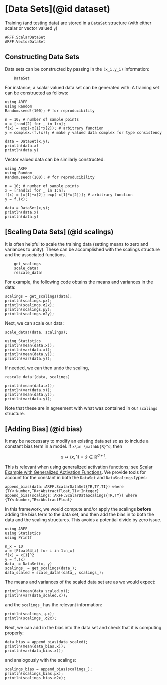 # [Data Sets](@id dataset)
Training (and testing data) are stored in a `DataSet` structure (with either scalar or vector valued ``y``) 
```@docs
ARFF.ScalarDataSet
ARFF.VectorDataSet
```

## Constructing Data Sets
Data sets can be constructed by passing in the ``(x_i,y_i)`` information:
```@docs
    DataSet
```
For instance, a scalar valued data set can be generated with:
A training set can be constructed as follows:
```@example 1
using ARFF
using Random 
Random.seed!(100); # for reproducibility

n = 10; # number of sample points
x = [rand(2) for _ in 1:n];
f(x) = exp(-x[1]*x[2]); # arbitrary function
y = complex.(f.(x)); # make y valued data complex for type consistency

data = DataSet(x,y);
println(data.x)
println(data.y)
```
Vector valued data can be similarly constructed:
```@example 2
using ARFF
using Random 
Random.seed!(100); # for reproducibility

n = 10; # number of sample points
x = [rand(2) for _ in 1:n];
f(x) = [x[1]+x[2]; exp(-x[1]*x[2])]; # arbitrary function
y = f.(x);

data = DataSet(x,y);
println(data.x)
println(data.y)
```
## [Scaling Data Sets] (@id scalings)
It is often helpful to scale the training data (setting means to zero and variances to unity).  These can be accomplished with the scalings structure and the associated functions.
```@docs
    get_scalings
    scale_data!
    rescale_data!
```
For example, the following code obtains the means and variances in the data:
```@example 1
scalings = get_scalings(data);
println(scalings.μx);
println(scalings.σ2x);
println(scalings.μy);
println(scalings.σ2y);
```
Next, we can scale our data:
```@example 1
scale_data!(data, scalings);

using Statistics
println(mean(data.x));
println(var(data.x));
println(mean(data.y));
println(var(data.y));
```
If needed, we can then undo the scaling,
```@example 1
rescale_data!(data, scalings)

println(mean(data.x));
println(var(data.x));
println(mean(data.y));
println(var(data.y));
```
Note that these are in agreement with what was contained in our `scalings` structure.

## [Adding Bias] (@id bias)
It may be neccessary to modify an existing data set so as to include a constant bias term in a model.  If ``x\in \mathbb{R}^d``, then 
```math
x\mapsto (x,1)=\tilde{x}\in \mathbb{R}^{d+1}.
```
This is relevant when using generalized activation functions; see [Scalar Example with Generalized Activation Functions](@ref).  We provide tools for account for the constant in both the `DataSet` and `DataScalings` types:
```@docs
append_bias(data::ARFF.ScalarDataSet{TR,TY,TI}) where {TY<:Number,TR<:AbstractFloat,TI<:Integer}
append_bias(scalings::ARFF.ScalarDataScalings{TR,TY}) where {TY<:Number,TR<:AbstractFloat}
```
In this framework, we would compute and/or apply the scalings **before** adding the bias term to the data set, and then add the bias in to both the data and the scaling structures.  This avoids a potential divide by zero issue.
```@setup bias1
using ARFF
using Statistics
using Printf
```
```@example bias1
n_x = 10
x = [Float64[i] for i in 1:n_x]
f(x) = x[1]^2
y = f.(x)
data_ = DataSet(x, y)
scalings_ = get_scalings(data_);
data_scaled = scale_data!(data_, scalings_);
```
The means and variances of the scaled data set are as we would expect:
```@example bias1
println(mean(data_scaled.x));
println(var(data_scaled.x));
```
and the `scalings_` has the relevant information:
```@example bias1
println(scalings_.μx);
println(scalings_.σ2x);
```
Next, we can add in the bias into the data set and check that it is computing properly:
```@example bias1
data_bias = append_bias(data_scaled);
println(mean(data_bias.x));
println(var(data_bias.x));
```
and analogously with the scalings:
```@example bias1
scalings_bias = append_bias(scalings_);
println(scalings_bias.μx);
println(scalings_bias.σ2x);
```